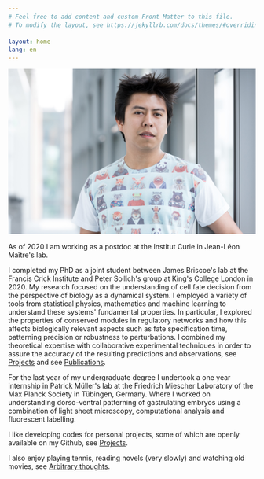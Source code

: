 ```yaml
---
# Feel free to add content and custom Front Matter to this file.
# To modify the layout, see https://jekyllrb.com/docs/themes/#overriding-theme-defaults

layout: home
lang: en
---
```


![My face](/assets/EHD.jpg)

As of 2020 I am working as a postdoc at the Institut Curie in Jean-Léon Maître's lab.

I completed my PhD as a joint student between James Briscoe's lab at the Francis Crick Institute and Peter Sollich's group at King's College London in 2020.
My research focused on the understanding of cell fate decision from the perspective of biology as a dynamical system.
I employed a variety of tools from statistical physics, mathematics and machine learning to understand these systems' fundamental properties.
In particular, I explored the properties of conserved modules in regulatory networks and how this affects biologically relevant aspects such as fate specification time, patterning precision or robustness to perturbations.
I combined my theoretical expertise with collaborative experimental techniques in order to assure the accuracy of the resulting predictions and observations, see [Projects](https://edgar-hd.github.io/explore_projects/) and see [Publications](https://edgar-hd.github.io/publications/).

For the last year of my undergraduate degree I undertook a one year internship in Patrick Müller's lab at the Friedrich Miescher Laboratory of the Max Planck Society in Tübingen, Germany.
Where I worked on understanding dorso-ventral patterning of gastrulating embryos using a combination of light sheet microscopy, computational analysis and fluorescent labelling.

I like developing codes for personal projects, some of which are openly available on my Github, see [Projects](https://edgar-hd.github.io/explore_projects/).

I also enjoy playing tennis, reading novels (very slowly) and watching old movies, see [Arbitrary thoughts](https://edgar-hd.github.io/interests/).
